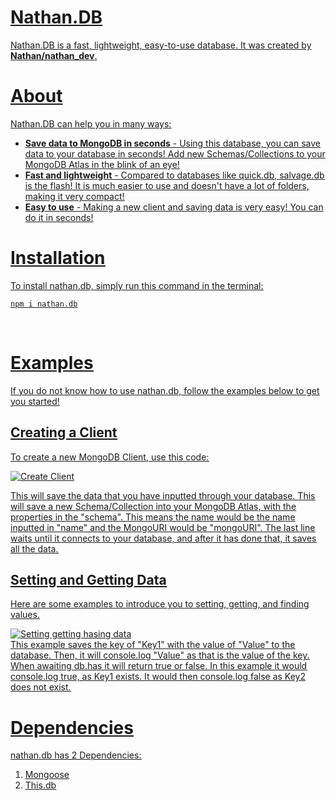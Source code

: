 # <u>Nathan.DB

Nathan.DB is a fast, lightweight, easy-to-use database. It was created by **Nathan/nathan_dev**.

# <u>About

Nathan.DB can help you in many ways:

- **Save data to MongoDB in seconds** - Using this database, you can save data to your database in seconds! Add new Schemas/Collections to your MongoDB Atlas in the blink of an eye!
  <br>
- **Fast and lightweight** - Compared to databases like quick.db, salvage.db is the flash! It is much easier to use and doesn't have a lot of folders, making it very compact!
  <br>
- **Easy to use** - Making a new client and saving data is very easy! You can do it in seconds!

# <u>Installation

To install nathan.db, simply run this command in the terminal:

```
npm i nathan.db
```

<br>

# <u>Examples

If you do not know how to use nathan.db, follow the examples below to get you started!

## <u>Creating a Client

To create a new MongoDB Client, use this code:

![Create Client](https://discord.com/channels/716596041327312907/716596041327312910/726815033950208022)
<br>

This will save the data that you have inputted through your database. This will save a new Schema/Collection into your MongoDB Atlas, with the properties in the "schema". This means the name would be the name inputted in "name" and the MongoURI would be "mongoURI". The last line waits until it connects to your database, and after it has done that, it saves all the data.

## <u>Setting and Getting Data

Here are some examples to introduce you to setting, getting, and finding values.

![Setting getting hasing data](https://discord.com/channels/716596041327312907/716596041327312910/726815036902735923)
<br>
This example saves the key of "Key1" with the value of "Value" to the database. Then, it will console.log "Value" as that is the value of the key. When awaiting db.has it will return true or false. In this example it would console.log true, as Key1 exists. It would then console.log false as Key2 does not exist.
<br>

# <u>Dependencies

nathan.db has 2 Dependencies:

1. Mongoose
2. This.db<br><br>